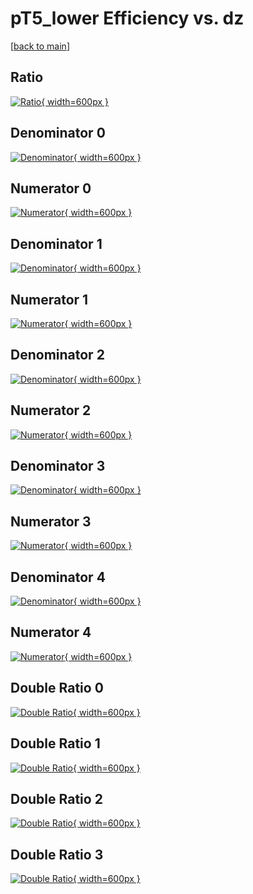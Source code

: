 # pT5_lower Efficiency vs. dz

[[back to main](./)]



## Ratio

[![Ratio](../mtv/var/pT5_lower_base_0_0_eff_dz.png){ width=600px }](../mtv/var/pT5_lower_base_0_0_eff_dz.pdf)

## Denominator 0

[![Denominator](../mtv/den/pT5_lower_base_0_0_eff_dz_den0.png){ width=600px }](../mtv/den/pT5_lower_base_0_0_eff_dz_den0.pdf)

## Numerator 0

[![Numerator](../mtv/num/pT5_lower_base_0_0_eff_dz_num0.png){ width=600px }](../mtv/num/pT5_lower_base_0_0_eff_dz_num0.pdf)

## Denominator 1

[![Denominator](../mtv/den/pT5_lower_base_0_0_eff_dz_den1.png){ width=600px }](../mtv/den/pT5_lower_base_0_0_eff_dz_den1.pdf)

## Numerator 1

[![Numerator](../mtv/num/pT5_lower_base_0_0_eff_dz_num1.png){ width=600px }](../mtv/num/pT5_lower_base_0_0_eff_dz_num1.pdf)

## Denominator 2

[![Denominator](../mtv/den/pT5_lower_base_0_0_eff_dz_den2.png){ width=600px }](../mtv/den/pT5_lower_base_0_0_eff_dz_den2.pdf)

## Numerator 2

[![Numerator](../mtv/num/pT5_lower_base_0_0_eff_dz_num2.png){ width=600px }](../mtv/num/pT5_lower_base_0_0_eff_dz_num2.pdf)

## Denominator 3

[![Denominator](../mtv/den/pT5_lower_base_0_0_eff_dz_den3.png){ width=600px }](../mtv/den/pT5_lower_base_0_0_eff_dz_den3.pdf)

## Numerator 3

[![Numerator](../mtv/num/pT5_lower_base_0_0_eff_dz_num3.png){ width=600px }](../mtv/num/pT5_lower_base_0_0_eff_dz_num3.pdf)

## Denominator 4

[![Denominator](../mtv/den/pT5_lower_base_0_0_eff_dz_den4.png){ width=600px }](../mtv/den/pT5_lower_base_0_0_eff_dz_den4.pdf)

## Numerator 4

[![Numerator](../mtv/num/pT5_lower_base_0_0_eff_dz_num4.png){ width=600px }](../mtv/num/pT5_lower_base_0_0_eff_dz_num4.pdf)

## Double Ratio 0

[![Double Ratio](../mtv/ratio/pT5_lower_base_0_0_eff_dz_ratio0.png){ width=600px }](../mtv/ratio/pT5_lower_base_0_0_eff_dz_ratio0.pdf)

## Double Ratio 1

[![Double Ratio](../mtv/ratio/pT5_lower_base_0_0_eff_dz_ratio1.png){ width=600px }](../mtv/ratio/pT5_lower_base_0_0_eff_dz_ratio1.pdf)

## Double Ratio 2

[![Double Ratio](../mtv/ratio/pT5_lower_base_0_0_eff_dz_ratio2.png){ width=600px }](../mtv/ratio/pT5_lower_base_0_0_eff_dz_ratio2.pdf)

## Double Ratio 3

[![Double Ratio](../mtv/ratio/pT5_lower_base_0_0_eff_dz_ratio3.png){ width=600px }](../mtv/ratio/pT5_lower_base_0_0_eff_dz_ratio3.pdf)

